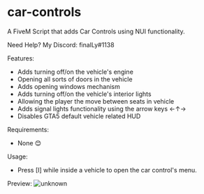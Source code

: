 # car-controls
A FiveM Script that adds Car Controls using NUI functionality.

Need Help? My Discord: finalLy#1138

Features:
- Adds turning off/on the vehicle's engine
- Opening all sorts of doors in the vehicle
- Adds opening windows mechanism
- Adds turning off/on the vehicle's interior lights
- Allowing the player the move between seats in vehicle
- Adds signal lights functionality using the arrow keys ←↑→
- Disables GTA5 default vehicle related HUD

Requirements:
- None 😊

Usage:
- Press [I] while inside a vehicle to open the car control's menu.

Preview:
![unknown](https://ibb.co/Bf6ZxVJ)
